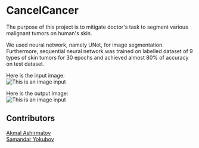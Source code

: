 # CancelCancer

The purpose of this project is to mitigate doctor's task to segment various malignant tumors on human's skin.

We used neural network, namely UNet, for image segmentation. Furthermore, sequential neural network was trained on labelled dataset of 9 types of skin tumors for 30 epochs and achieved almost 80% of accuracy on test dataset.

Here is the input image:  
![This is an image input](https://github.com/SamandarYokubov/CancelCancer/blob/main/photos/1751453_in.bmp)


Here is the output image:  
![This is an image input](https://github.com/SamandarYokubov/CancelCancer/blob/main/photos/model_1751453_out.jpg)

## Contributors

[Akmal Ashirmatov](https://github.com/AkmalAshirmatov)  
[Samandar Yokubov](https://github.com/SamandarYokubov)
